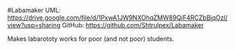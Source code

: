 #Labamaker
UML: https://drive.google.com/file/d/1PxwA1JW9NXOhqZMW89QjF4RCZbBiqOzl/view?usp=sharing
GitHub: https://github.com/Shtrulpex/Labamaker

Makes labarototy works for poor (and not poor) students.